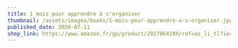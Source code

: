 ```yaml
---
title: 1 mois pour apprendre à s'organiser
thumbnail: /assets/images/books/1-mois-pour-apprendre-a-s-organiser.jpg
published_date: 2020-07-11
shop_link: https://www.amazon.fr/gp/product/201706419X/ref=as_li_tl?ie=UTF8&camp=1642&creative=6746&creativeASIN=289225955X&linkCode=as2&tag=aliapourvous-21&linkId=d7bb4eb995ad0468e13cea2599831724
---
```

